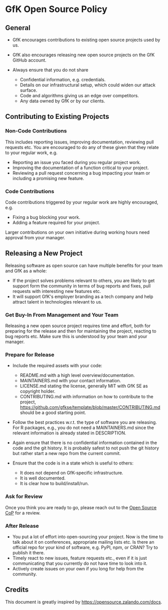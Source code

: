 # GfK Open Source Policy

## General

-   GfK encourages contributions to existing open source projects used by us.

-   GfK also encourages releasing new open source projects on the GfK GitHub account.

-   Always ensure that you do not share

    -   Confidential information, e.g. credentials.
    -   Details on our infrastructural setup, which could widen our attack surface.
    -   Code and algorithms giving us an edge over competitors.
    -   Any data owned by GfK or by our clients.

## Contributing to Existing Projects

### Non-Code Contributions

This includes reporting issues, improving documentation, reviewing pull requests etc. You are encouraged to do any of these given that they relate to your regular work, e.g.

-   Reporting an issue you faced during you regular project work.
-   Improving the documentation of a function critical to your project.
-   Reviewing a pull request concerning a bug impacting your team or including a promising new feature.

### Code Contributions

Code contributions triggered by your regular work are highly encouraged, e.g.

-   Fixing a bug blocking your work.
-   Adding a feature required for your project.

Larger contributions on your own initiative during working hours need approval from your manager.

## Releasing a New Project

Releasing software as open source can have multiple benefits for your team and GfK as a whole:

-   If the project solves problems relevant to others, you are likely to get support form the community in terms of bug reports and fixes, pull requests with interesting new features etc.
-   It will support GfK's employer branding as a tech company and help attract talent in technologies relevant to us.

### Get Buy-In From Management and Your Team

Releasing a new open source project requires time and effort, both for preparing for the release and then for maintaining the project, reacting to bug reports etc. Make sure this is understood by your team and your manager.

### Prepare for Release

-   Include the required assets with your code:

    -   README.md with a high level overview/documentation.
    -   MAINTAINERS.md with your contact information.
    -   LICENSE.md stating the license, generally MIT with GfK SE as copyright holder.
    -   CONTRIBUTING.md with information on how to contribute to the project, <https://github.com/gfkse/template/blob/master/CONTRIBUTING.md> should be a good starting point.

-   Follow the best practices w.r.t. the type of software you are releasing. For R packages, e.g., you do not need a MAINTAINERS.md since the relevant information is already stated in DESCRIPTION.

-   Again ensure that there is no confidential information contained in the code and the git history. It is probably safest to not push the git history but rather start a new repo from the current commit.

-   Ensure that the code is in a state which is useful to others:

    -   It does not depend on GfK-specific infrastructure.
    -   It is well documented.
    -   It is clear how to build/install/run.

### Ask for Review

Once you think you are ready to go, please reach out to the [Open Source CoP](https://teams.microsoft.com/l/team/19%3a3750f2603cd245c69b72915c9f002335%40thread.tacv2/conversations?groupId=7bb77e08-5b4b-4e49-aca3-b594498deaf0&tenantId=60f3f635-a520-4eb7-a859-dbc5572fc839) for a review.

### After Release

-   You put a lot of effort into open-sourcing your project. Now is the time to talk about it on conferences, appropriate mailing lists etc. Is there an official repo for your kind of software, e.g. PyPI, npm, or CRAN? Try to publish it there.
-   Timely react to new issues, feature requests etc., even if it is just communicating that you currently do not have time to look into it.
-   Actively create issues on your own if you long for help from the community.

## Credits
This document is greatly inspired by https://opensource.zalando.com/docs.